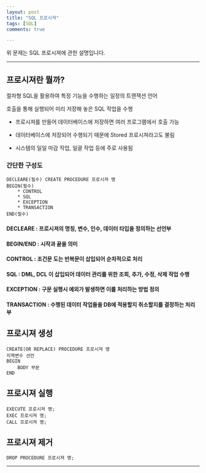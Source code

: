 ```yaml
---
layout: post
title: "SQL 프로시져"
tags: [SQL]
comments: true

---
```


위 문제는 SQL 프로시져에 관한 설명입니다.<br>

---

## 프로시져란 뭘까?

절차형 SQL을 활용하여 특정 기능을 수행하는 일정의 트랜잭션 언어

호출을 통해 실행되어 미리 저장해 놓은 SQL 작업을 수행

* 프로시져를 만들어 데이터베이스에 저장하면 여러 프로그램에서 호출 가능

* 데이터베이스에 저장되어 수행되기 때문에 Stored 프로시져라고도 불림

* 시스템의 일일 마감 작업, 일괄 작업 등에 주로 사용됨

### 간단한 구성도 

```MYSQL
DECLEARE(필수) CREATE PROCEDURE 프로시져 명
BEGIN(필수)
    * CONTROL
    * SQL
    * EXCEPTION
    * TRANSACTION
END(필수)
```

#### DECLEARE : 프로시져의 명칭, 변수, 인수, 데이터 타입을 정의하는 선언부
#### BEGIN/END : 시작과 끝을 의미
#### CONTROL : 조건문 도는 반복문이 삽입되어 순차적으로 처리
#### SQL : DML, DCL 이 삽입되어 데이터 관리를 위한 조회, 추가, 수정, 삭제 작업 수행
#### EXCEPTION : 구문 실행시 예외가 발생하면 이를 처리하는 방법 정의
#### TRANSACTION : 수행된 데이터 작업들을 DB에 적용할지 취소할지를 결정하는 처리부

## 프로시져 생성
```MYSQL
CREATE(OR REPLACE) PROCEDURE 프로시져 명
지역변수 선언
BEGIN
    BODY 부분
END
```

## 프로시져 실행
```MYSQL
EXECUTE 프로시져 명;
EXEC 프로시져 명;
CALL 프로시져 명;
```

## 프로시져 제거
```MYSQL
DROP PROCEDURE 프로시져 명;
```

---

